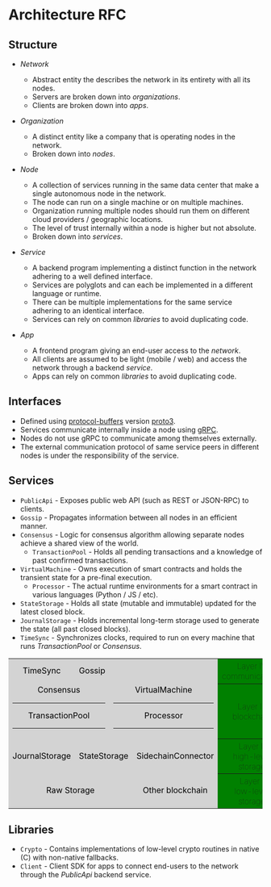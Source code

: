 # Architecture RFC

## Structure

* *Network*
  * Abstract entity the describes the network in its entirety with all its nodes.
  * Servers are broken down into *organizations*.
  * Clients are broken down into *apps*.

* *Organization*
  * A distinct entity like a company that is operating nodes in the network.
  * Broken down into *nodes*.

* *Node*
  * A collection of services running in the same data center that make a single autonomous node in the network.
  * The node can run on a single machine or on multiple machines.
  * Organization running multiple nodes should run them on different cloud providers / geographic locations.
  * The level of trust internally within a node is higher but not absolute.
  * Broken down into *services*.

* *Service*
  * A backend program implementing a distinct function in the network adhering to a well defined interface.
  * Services are polyglots and can each be implemented in a different language or runtime.
  * There can be multiple implementations for the same service adhering to an identical interface.
  * Services can rely on common *libraries* to avoid duplicating code.

* *App*
  * A frontend program giving an end-user access to the *network*.
  * All clients are assumed to be light (mobile / web) and access the network through a backend *service*.
  * Apps can rely on common *libraries* to avoid duplicating code.

## Interfaces

  * Defined using [protocol-buffers](https://developers.google.com/protocol-buffers/docs/overview) version [proto3](https://developers.google.com/protocol-buffers/docs/proto3).
  * Services communicate internally inside a node using [gRPC](https://grpc.io/).
  * Nodes do not use gRPC to communicate among themselves externally.
  * The external communication protocol of same service peers in different nodes is under the responsibility of the service.

## Services

  * `PublicApi` - Exposes public web API (such as REST or JSON-RPC) to clients.
  * `Gossip` - Propagates information between all nodes in an efficient manner.
  * `Consensus` - Logic for consensus algorithm allowing separate nodes achieve a shared view of the world.
    * `TransactionPool` - Holds all pending transactions and a knowledge of past confirmed transactions.
  * `VirtualMachine` - Owns execution of smart contracts and holds the transient state for a pre-final execution.
    * `Processor` - The actual runtime environments for a smart contract in various languages (Python / JS / etc).
  * `StateStorage` - Holds all state (mutable and immutable) updated for the latest closed block.
  * `JournalStorage` - Holds incremental long-term storage used to generate the state (all past closed blocks).
  * `TimeSync` - Synchronizes clocks, required to run on every machine that runs       *TransactionPool* or *Consensus*.

<table class="arch-table" style="width:100%">
  <tr>
    <td style="width:16%;height:50px;text-align:center;background:lightgrey;color:black">TimeSync</td>
    <td style="width:16%;height:50px;text-align:center;background:lightgrey;color:black">Gossip</td>
    <td style="width:16%;height:50px;text-align:center;background:lightgrey;color:black" colspan="3"></td>
    <th style="width:16%;borders:none;background:green;font-weight:100">Layer IV<br>communications</th>
  </tr>
  <tr>
    <td style="width:16%;height:50px;text-align:center;background:lightgrey;color:black" colspan="2">
      Consensus
      <table class="arch-table">
      <tr>
        <td style="width:16%;height:50px;text-align:center;background:lightgrey;color:black">TransactionPool</td>
      </tr>
      </table>
    </td>
    <td style="width:16%;height:50px;text-align:center;background:lightgrey;color:black" colspan="3">
      VirtualMachine
      <table class="arch-table">
      <tr>
        <td style="width:16%;height:50px;text-align:center;background:lightgrey;color:black">Processor</td>
      </tr>
      </table>
    </td>
    <th style="width:16%;borders:none;background:green;font-weight:100">Layer III<br>blockchain</th>
  </tr>
  <tr>
    <td style="width:16%;height:50px;text-align:center;background:lightgrey;color:black">JournalStorage</td>
    <td style="width:16%;height:50px;text-align:center;background:lightgrey;color:black" colspan="3">StateStorage</td>
    <td style="width:16%;height:50px;text-align:center;background:lightgrey;color:black" class="not-implemented">SidechainConnector</td>
    <th style="width:16%;borders:none;background:green;font-weight:100">Layer II<br>high-level storage</th>
  </tr>
  <tr>
    <td style="width:16%;height:50px;text-align:center;background:lightgrey;color:black" colspan="4">Raw Storage</td>
    <td style="width:16%;height:50px;text-align:center;background:lightgrey;color:black" class="not-implemented">Other blockchain</td>
    <th style="width:16%;borders:none;background:green;font-weight:100">Layer I<br>low-level storage</th>
  </tr>
</table>

## Libraries

  * `Crypto` - Contains implementations of low-level crypto routines in native (C) with non-native fallbacks.
  * `Client` - Client SDK for apps to connect end-users to the network through the *PublicApi* backend service.
